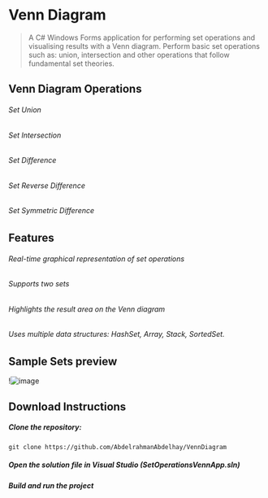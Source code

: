 # Venn Diagram
> A C# Windows Forms application for performing set operations and visualising results with a Venn diagram. Perform basic set operations such as: union, intersection and other operations that follow fundamental set theories.
## Venn Diagram Operations
###### Set Union
###### Set Intersection
###### Set Difference
###### Set Reverse Difference
###### Set Symmetric Difference
## Features
###### Real-time graphical representation of set operations
###### Supports two sets
###### Highlights the result area on the Venn diagram
###### Uses multiple data structures: *HashSet*, *Array*, *Stack*, *SortedSet*.
## Sample Sets preview
!![image](https://github.com/user-attachments/assets/ba9dc7cb-99cc-4213-8d0f-768eb9cba54c)
## Download Instructions
##### Clone the repository:
`git clone https://github.com/AbdelrahmanAbdelhay/VennDiagram`
##### Open the solution file in Visual Studio (SetOperationsVennApp.sln)
##### Build and run the project
